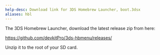 ```yaml
---
help-desc: Download link for 3DS Homebrew Launcher, boot.3dsx
aliases: hbl
---
```


The 3DS Homebrew Launcher, download the latest release zip from here:

https://github.com/devkitPro/3ds-hbmenu/releases/

Unzip it to the root of your SD card.
